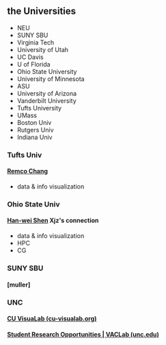 ## the Universities
- NEU
- SUNY SBU
- Virginia Tech
- University of Utah
- UC Davis
- U of Florida
- Ohio State University
- University of Minnesota
- ASU
- University of Arizona
- Vanderbilt University
- Tufts University
- UMass
- Boston Univ
- Rutgers Univ
- Indiana Univ

### Tufts Univ
#### [Remco Chang](http://www.cs.tufts.edu/~remco/)
- data & info visualization

### Ohio State Univ
#### [Han-wei Shen](http://web.cse.ohio-state.edu/~shen.94/shen.94/Welcome.html) **Xjz's connection**
- data & info visualization
- HPC
- CG

### SUNY SBU
#### [muller]


### UNC
#### [CU VisuaLab (cu-visualab.org)](http://cu-visualab.org/positions.html)

#### [Student Research Opportunities | VACLab (unc.edu)](https://vaclab.unc.edu/student_opps/)
